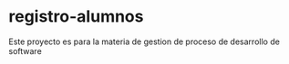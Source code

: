 # registro-alumnos
Este proyecto es para la materia de gestion de proceso de desarrollo de software
